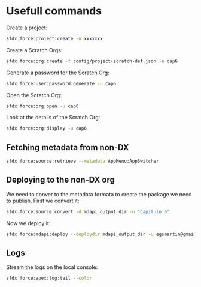 # Usefull commands

Create a project:

```sh
sfdx force:project:create -n xxxxxxx
```

Create a Scratch Orgs:

```sh
sfdx force:org:create -f config/project-scratch-def.json -a cap6
```

Generate a password for the Scratch Org:

```sh
sfdx force:user:password:generate -u cap6
```

Open the Scratch Org:

```sh
sfdx force:org:open -u cap6
```

Look at the details of the Scratch Org:

```sh
sfdx force:org:display -u cap6
```

## Fetching metadata from non-DX

```sh
sfdx force:source:retrieve --metadata AppMenu:AppSwitcher
```

## Deploying to the non-DX org

We need to conver to the metadata formata to create the package we need to publish. First we convert it:

```sh
sfdx force:source:convert -d mdapi_output_dir -n "Capitulo 6"
```

Now we deploy it:

```sh
sfdx force:mdapi:deploy --deploydir mdapi_output_dir -u egsmartin@gmail.com -w 3
```

## Logs

Stream the logs on the local console:

```sh
sfdx force:apex:log:tail --color
```
